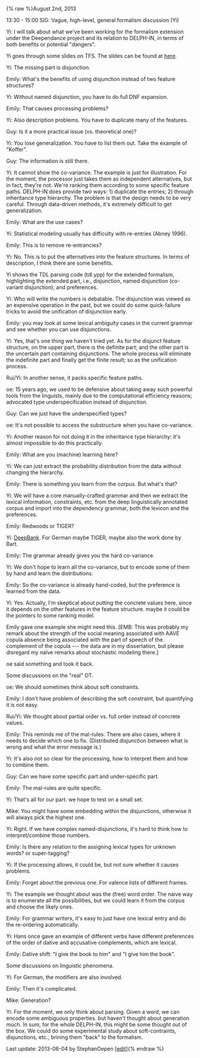 {% raw %}August 2nd, 2013

13:30 - 15:00 SIG: Vague, high-level, general formalism discussion (Yi)

Yi: I will talk about what we've been working for the formalism
extension under the Deependance project and its relation to DELPH-IN, in
terms of both benefits or potential "dangers".

Yi goes through some slides on TFS. The slides can be found at
[here](http://www.coli.uni-saarland.de/courses/syntactic-theory-09/slides/tfs.pdf).

Yi: The missing part is disjunction.

Emily: What's the benefits of using disjunction instead of two feature
structures?

Yi: Without named disjunction, you have to do full DNF expansion.

Emily: That causes processing problems?

Yi: Also description problems. You have to duplicate many of the
features.

Guy: Is it a more practical issue (vs. theoretical one)?

Yi: You lose generalization. You have to list them out. Take the example
of "Koffer".

Guy: The information is still there.

Yi: It cannot show the co-variance. The example is just for
illustration. For the moment, the processor just takes them as
independent alternatives, but in fact, they're not. We're ranking them
according to some specific feature paths. DELPH-IN does provide two
ways: 1) duplicate the entries; 2) through inheritance type hierarchy.
The problem is that the design needs to be very careful. Through
data-driven methods, it's extremely difficult to get generalization.

Emily: What are the use cases?

Yi: Statistical modeling usually has difficulty with re-entries (Abney
1996).

Emily: This is to remove re-entrancies?

Yi: No. This is to put the alternatives into the feature structures. In
terms of description, I think there are some benefits.

Yi shows the TDL parsing code (tdl.ypp) for the extended formalism,
highlighting the extended part, i.e., disjunction, named disjunction
(co-variant disjunction), and preferences.

Yi: Who will write the numbers is debatable. The disjunction was viewed
as an expensive operation in the past, but we could do some
quick-failure tricks to avoid the unification of disjunction early.

Emily: you may look at some lexical ambiguity cases in the current
grammar and see whether you can use disjunctions.

Yi: Yes, that's one thing we haven't tried yet. As for the disjunct
feature structure, on the upper part, there is the definite part; and
the other part is the uncertain part containing disjunctions. The whole
process will eliminate the indefinite part and finally get the finite
result; so as the unification process.

Rui/Yi: In another sense, it packs specific feature paths.

oe: 15 years ago, we used to be defensive about taking away such
powerful tools from the linguists, mainly due to the computational
efficiency reasons; advocated type underspecification instead of
disjunction.

Guy: Can we just have the underspecified types?

oe: It's not possible to access the substructure when you have
co-variance.

Yi: Another reason for not doing it in the inheritance type hierarchy:
it's almost impossible to do this practically.

Emily: What are you (machine) learning here?

Yi: We can just extract the probability distribution from the data
without changing the hierarchy.

Emily: There is something you learn from the corpus. But what's that?

Yi: We will have a core manually-crafted grammar and then we extract the
lexical information, constraints, etc. from the deep linguistically
annotated corpus and import into the dependency grammar, both the
lexicon and the preferences.

Emily: Redwoods or TIGER?

Yi: [DeepBank](https://blog.inductorsoftware.com/docsproto/home/DeepBank). For German maybe TIGER, maybe also the work
done by Bart.

Emily: The grammar already gives you the hard co-variance.

Yi: We don't hope to learn all the co-variance, but to encode some of
them by hand and learn the distributions.

Emily: So the co-variance is already hand-coded, but the preference is
learned from the data.

Yi: Yes. Actually, I'm skeptical about putting the concrete values here,
since it depends on the other features in the feature structure. maybe
it could be the pointers to some ranking model.

Emily gave one example she might need this. \[EMB: This was probably my
remark about the strength of the social meaning associated with AAVE
copula absence being associated with the part of speech of the
complement of the copula --- the data are in my dissertation, but please
disregard my naïve remarks about stochastic modeling there.\]

oe said something and took it back.

Some discussions on the "real" OT.

oe: We should sometimes think about soft constraints.

Emily: I don't have problem of describing the soft constraint, but
quantifying it is not easy.

Rui/Yi: We thought about partial order vs. full order instead of
concrete values.

Emily: This reminds me of the mal-rules. There are also cases, where it
needs to decide which one to fix. (Distributed disjunction between what
is wrong and what the error message is.)

Yi: It's also not so clear for the processing, how to interpret them and
how to combine them.

Guy: Can we have some specific part and under-specific part.

Emily: The mal-rules are quite specific.

Yi: That's all for our part. we hope to test on a small set.

Mike: You might have some embedding within the disjunctions, otherwise
it will always pick the highest one.

Yi: Right. If we have complex named-disjunctions, it's hard to think how
to interpret/combine those numbers.

Emily: Is there any relation to the assigning lexical types for unknown
words? or super-tagging?

Yi: If the processing allows, it could be, but not sure whether it
causes problems.

Emily: Forget about the previous one. For valence lists of different
frames.

Yi: The example we thought about was the (free) word order. The naive
way is to enumerate all the possibilities, but we could learn it from
the corpus and choose the likely ones.

Emily: For grammar writers, it's easy to just have one lexical entry and
do the re-ordering automatically.

Yi: Hans once gave an example of different verbs have different
preferences of the order of dative and accusative complements, which are
lexical.

Emily: Dative shift: "I give the book to him" and "I give him the book".

Some discussions on linguistic phenomena.

Yi: For German, the modifiers are also involved.

Emily: Then it's complicated.

Mike: Generation?

Yi: For the moment, we only think about parsing. Given a word, we can
encode some ambiguous properties. but haven't thought about generation
much. In sum, for the whole DELPH-IN, this might be some thought out of
the box. We could do some experimental study about soft-contraints,
disjunctions, etc., brining them "back" to the formalism.

Last update: 2013-08-04 by StephanOepen [[edit](https://github.com/delph-in/docs/wiki/SaarlandFormalism/_edit)]{% endraw %}